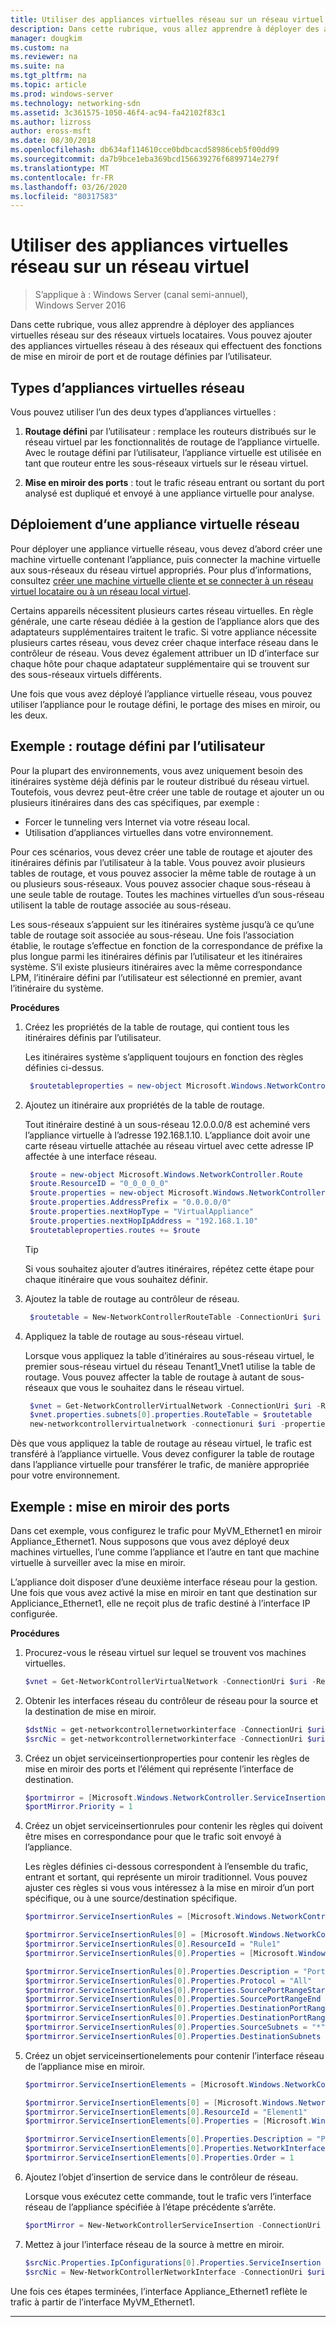 ```yaml
---
title: Utiliser des appliances virtuelles réseau sur un réseau virtuel
description: Dans cette rubrique, vous allez apprendre à déployer des appliances virtuelles réseau sur des réseaux virtuels locataires. Vous pouvez ajouter des appliances virtuelles réseau à des réseaux qui effectuent des fonctions de mise en miroir de port et de routage définies par l’utilisateur.
manager: dougkim
ms.custom: na
ms.reviewer: na
ms.suite: na
ms.tgt_pltfrm: na
ms.topic: article
ms.prod: windows-server
ms.technology: networking-sdn
ms.assetid: 3c361575-1050-46f4-ac94-fa42102f83c1
ms.author: lizross
author: eross-msft
ms.date: 08/30/2018
ms.openlocfilehash: db634af114610cce0bdbcacd58986ceb5f00dd99
ms.sourcegitcommit: da7b9bce1eba369bcd156639276f6899714e279f
ms.translationtype: MT
ms.contentlocale: fr-FR
ms.lasthandoff: 03/26/2020
ms.locfileid: "80317583"
---
```

# <a name="use-network-virtual-appliances-on-a-virtual-network"></a>Utiliser des appliances virtuelles réseau sur un réseau virtuel

>S’applique à : Windows Server (canal semi-annuel), Windows Server 2016

Dans cette rubrique, vous allez apprendre à déployer des appliances virtuelles réseau sur des réseaux virtuels locataires. Vous pouvez ajouter des appliances virtuelles réseau à des réseaux qui effectuent des fonctions de mise en miroir de port et de routage définies par l’utilisateur.

## <a name="types-of-network-virtual-appliances"></a>Types d’appliances virtuelles réseau

Vous pouvez utiliser l’un des deux types d’appliances virtuelles :

1. **Routage défini** par l’utilisateur : remplace les routeurs distribués sur le réseau virtuel par les fonctionnalités de routage de l’appliance virtuelle.  Avec le routage défini par l’utilisateur, l’appliance virtuelle est utilisée en tant que routeur entre les sous-réseaux virtuels sur le réseau virtuel.

2. **Mise en miroir des ports** : tout le trafic réseau entrant ou sortant du port analysé est dupliqué et envoyé à une appliance virtuelle pour analyse. 


## <a name="deploying-a-network-virtual-appliance"></a>Déploiement d’une appliance virtuelle réseau

Pour déployer une appliance virtuelle réseau, vous devez d’abord créer une machine virtuelle contenant l’appliance, puis connecter la machine virtuelle aux sous-réseaux du réseau virtuel appropriés. Pour plus d’informations, consultez [créer une machine virtuelle cliente et se connecter à un réseau virtuel locataire ou à un réseau local virtuel](Create-a-Tenant-VM.md).

Certains appareils nécessitent plusieurs cartes réseau virtuelles. En règle générale, une carte réseau dédiée à la gestion de l’appliance alors que des adaptateurs supplémentaires traitent le trafic.  Si votre appliance nécessite plusieurs cartes réseau, vous devez créer chaque interface réseau dans le contrôleur de réseau. Vous devez également attribuer un ID d’interface sur chaque hôte pour chaque adaptateur supplémentaire qui se trouvent sur des sous-réseaux virtuels différents.

Une fois que vous avez déployé l’appliance virtuelle réseau, vous pouvez utiliser l’appliance pour le routage défini, le portage des mises en miroir, ou les deux. 


## <a name="example-user-defined-routing"></a>Exemple : routage défini par l’utilisateur

Pour la plupart des environnements, vous avez uniquement besoin des itinéraires système déjà définis par le routeur distribué du réseau virtuel. Toutefois, vous devrez peut-être créer une table de routage et ajouter un ou plusieurs itinéraires dans des cas spécifiques, par exemple :

- Forcer le tunneling vers Internet via votre réseau local.
- Utilisation d’appliances virtuelles dans votre environnement.

Pour ces scénarios, vous devez créer une table de routage et ajouter des itinéraires définis par l’utilisateur à la table. Vous pouvez avoir plusieurs tables de routage, et vous pouvez associer la même table de routage à un ou plusieurs sous-réseaux. Vous pouvez associer chaque sous-réseau à une seule table de routage. Toutes les machines virtuelles d’un sous-réseau utilisent la table de routage associée au sous-réseau.

Les sous-réseaux s’appuient sur les itinéraires système jusqu’à ce qu’une table de routage soit associée au sous-réseau. Une fois l’association établie, le routage s’effectue en fonction de la correspondance de préfixe la plus longue parmi les itinéraires définis par l’utilisateur et les itinéraires système. S’il existe plusieurs itinéraires avec la même correspondance LPM, l’itinéraire défini par l’utilisateur est sélectionné en premier, avant l’itinéraire du système.
 
**Procédures**

1. Créez les propriétés de la table de routage, qui contient tous les itinéraires définis par l’utilisateur.<p>Les itinéraires système s’appliquent toujours en fonction des règles définies ci-dessus.

   ```PowerShell
    $routetableproperties = new-object Microsoft.Windows.NetworkController.RouteTableProperties
   ```

2. Ajoutez un itinéraire aux propriétés de la table de routage.<p>Tout itinéraire destiné à un sous-réseau 12.0.0.0/8 est acheminé vers l’appliance virtuelle à l’adresse 192.168.1.10. L’appliance doit avoir une carte réseau virtuelle attachée au réseau virtuel avec cette adresse IP affectée à une interface réseau.

   ```PowerShell
    $route = new-object Microsoft.Windows.NetworkController.Route
    $route.ResourceID = "0_0_0_0_0"
    $route.properties = new-object Microsoft.Windows.NetworkController.RouteProperties
    $route.properties.AddressPrefix = "0.0.0.0/0"
    $route.properties.nextHopType = "VirtualAppliance"
    $route.properties.nextHopIpAddress = "192.168.1.10"
    $routetableproperties.routes += $route
   ```
   >[!TIP]
   >Si vous souhaitez ajouter d’autres itinéraires, répétez cette étape pour chaque itinéraire que vous souhaitez définir.

3. Ajoutez la table de routage au contrôleur de réseau.

   ```PowerShell
    $routetable = New-NetworkControllerRouteTable -ConnectionUri $uri -ResourceId "Route1" -Properties $routetableproperties
   ```

4. Appliquez la table de routage au sous-réseau virtuel.<p>Lorsque vous appliquez la table d’itinéraires au sous-réseau virtuel, le premier sous-réseau virtuel du réseau Tenant1_Vnet1 utilise la table de routage. Vous pouvez affecter la table de routage à autant de sous-réseaux que vous le souhaitez dans le réseau virtuel.

   ```PowerShell
    $vnet = Get-NetworkControllerVirtualNetwork -ConnectionUri $uri -ResourceId "Tenant1_VNet1"
    $vnet.properties.subnets[0].properties.RouteTable = $routetable
    new-networkcontrollervirtualnetwork -connectionuri $uri -properties $vnet.properties -resourceId $vnet.resourceid
   ```

Dès que vous appliquez la table de routage au réseau virtuel, le trafic est transféré à l’appliance virtuelle. Vous devez configurer la table de routage dans l’appliance virtuelle pour transférer le trafic, de manière appropriée pour votre environnement.

## <a name="example-port-mirroring"></a>Exemple : mise en miroir des ports

Dans cet exemple, vous configurez le trafic pour MyVM_Ethernet1 en miroir Appliance_Ethernet1.  Nous supposons que vous avez déployé deux machines virtuelles, l’une comme l’appliance et l’autre en tant que machine virtuelle à surveiller avec la mise en miroir. 

L’appliance doit disposer d’une deuxième interface réseau pour la gestion. Une fois que vous avez activé la mise en miroir en tant que destination sur Appliciance_Ethernet1, elle ne reçoit plus de trafic destiné à l’interface IP configurée.


**Procédures**

1. Procurez-vous le réseau virtuel sur lequel se trouvent vos machines virtuelles.

   ```PowerShell
   $vnet = Get-NetworkControllerVirtualNetwork -ConnectionUri $uri -ResourceId "Tenant1_VNet1"
   ```

2. Obtenir les interfaces réseau du contrôleur de réseau pour la source et la destination de mise en miroir.

   ```PowerShell
   $dstNic = get-networkcontrollernetworkinterface -ConnectionUri $uri -ResourceId "Appliance_Ethernet1"
   $srcNic = get-networkcontrollernetworkinterface -ConnectionUri $uri -ResourceId "MyVM_Ethernet1"
   ```

3. Créez un objet serviceinsertionproperties pour contenir les règles de mise en miroir des ports et l’élément qui représente l’interface de destination.

   ```PowerShell
   $portmirror = [Microsoft.Windows.NetworkController.ServiceInsertionProperties]::new()
   $portMirror.Priority = 1
   ```

4. Créez un objet serviceinsertionrules pour contenir les règles qui doivent être mises en correspondance pour que le trafic soit envoyé à l’appliance.<p>Les règles définies ci-dessous correspondent à l’ensemble du trafic, entrant et sortant, qui représente un miroir traditionnel.  Vous pouvez ajuster ces règles si vous vous intéressez à la mise en miroir d’un port spécifique, ou à une source/destination spécifique.

   ```PowerShell
   $portmirror.ServiceInsertionRules = [Microsoft.Windows.NetworkController.ServiceInsertionRule[]]::new(1)

   $portmirror.ServiceInsertionRules[0] = [Microsoft.Windows.NetworkController.ServiceInsertionRule]::new()
   $portmirror.ServiceInsertionRules[0].ResourceId = "Rule1"
   $portmirror.ServiceInsertionRules[0].Properties = [Microsoft.Windows.NetworkController.ServiceInsertionRuleProperties]::new()

   $portmirror.ServiceInsertionRules[0].Properties.Description = "Port Mirror Rule"
   $portmirror.ServiceInsertionRules[0].Properties.Protocol = "All"
   $portmirror.ServiceInsertionRules[0].Properties.SourcePortRangeStart = "0"
   $portmirror.ServiceInsertionRules[0].Properties.SourcePortRangeEnd = "65535"
   $portmirror.ServiceInsertionRules[0].Properties.DestinationPortRangeStart = "0"
   $portmirror.ServiceInsertionRules[0].Properties.DestinationPortRangeEnd = "65535"
   $portmirror.ServiceInsertionRules[0].Properties.SourceSubnets = "*"
   $portmirror.ServiceInsertionRules[0].Properties.DestinationSubnets = "*"
   ```

5. Créez un objet serviceinsertionelements pour contenir l’interface réseau de l’appliance mise en miroir.

   ```PowerShell
   $portmirror.ServiceInsertionElements = [Microsoft.Windows.NetworkController.ServiceInsertionElement[]]::new(1)

   $portmirror.ServiceInsertionElements[0] = [Microsoft.Windows.NetworkController.ServiceInsertionElement]::new()
   $portmirror.ServiceInsertionElements[0].ResourceId = "Element1"
   $portmirror.ServiceInsertionElements[0].Properties = [Microsoft.Windows.NetworkController.ServiceInsertionElementProperties]::new()

   $portmirror.ServiceInsertionElements[0].Properties.Description = "Port Mirror Element"
   $portmirror.ServiceInsertionElements[0].Properties.NetworkInterface = $dstNic
   $portmirror.ServiceInsertionElements[0].Properties.Order = 1
   ```

6. Ajoutez l’objet d’insertion de service dans le contrôleur de réseau.<p>Lorsque vous exécutez cette commande, tout le trafic vers l’interface réseau de l’appliance spécifiée à l’étape précédente s’arrête.

   ```PowerShell
   $portMirror = New-NetworkControllerServiceInsertion -ConnectionUri $uri -Properties $portmirror -ResourceId "MirrorAll"
   ```

7. Mettez à jour l’interface réseau de la source à mettre en miroir.

   ```PowerShell
   $srcNic.Properties.IpConfigurations[0].Properties.ServiceInsertion = $portMirror
   $srcNic = New-NetworkControllerNetworkInterface -ConnectionUri $uri  -Properties $srcNic.Properties -ResourceId $srcNic.ResourceId
   ```

Une fois ces étapes terminées, l’interface Appliance_Ethernet1 reflète le trafic à partir de l’interface MyVM_Ethernet1.
 
---